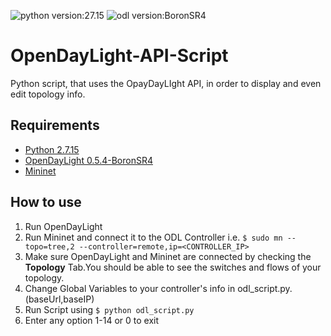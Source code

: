 ![python version:27.15](https://img.shields.io/badge/python-2.7.15-green) ![odl version:BoronSR4](https://img.shields.io/badge/OpenDayLight-BoronSR4-green) 

# OpenDayLight-API-Script
Python script, that uses the OpayDayLIght API, in order to display and even edit topology info.


## Requirements
* [Python 2.7.15](https://www.python.org/downloads/release/python-2715/)
* [OpenDayLight 0.5.4-BoronSR4](https://nexus.opendaylight.org/content/repositories/public/org/opendaylight/integration/distribution-karaf/0.5.4-Boron-SR4/)
* [Mininet](http://mininet.org/download/)

## How to use
1. Run OpenDayLight
2. Run Mininet and connect it to the ODL Controller
i.e.
    `$ sudo mn --topo=tree,2 --controller=remote,ip=<CONTROLLER_IP>`
3. Make sure OpenDayLight and Mininet are connected by checking the **Topology** Tab.You should be able to see the switches and flows of your topology.
4. Change Global Variables to your controller's info in odl_script.py. (baseUrl,baseIP)
5. Run Script using `$ python odl_script.py`
6. Enter any option 1-14 or 0 to exit
